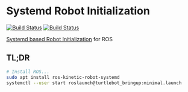 # Systemd Robot Initialization
[![Build Status](https://www.travis-ci.org/LucidOne/robot_systemd.svg?branch=master)](https://www.travis-ci.org/LucidOne/robot_systemd)
[![Build Status](http://build.ros.org/buildStatus/icon?subject=Kinetic&job=Kbin_uX64__robot_systemd__ubuntu_xenial_amd64__binary)](http://build.ros.org/view/Kbin_uX64/job/Kbin_uX64__robot_systemd__ubuntu_xenial_amd64__binary/)

[Systemd based Robot Initialization](https://github.com/LucidOne/robot_systemd) for ROS


## TL;DR
```bash
# Install ROS...
sudo apt install ros-kinetic-robot-systemd
systemctl --user start roslaunch@turtlebot_bringup:minimal.launch
```
